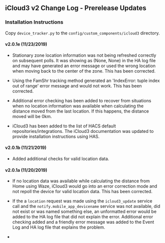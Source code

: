 ## iCloud3 v2 Change Log - Prerelease Updates

### Installation Instructions
Copy `device_tracker.py` to the `config/custom_components/icloud3` directory.

#### v2.0.1e (11/23/2019)

- Stationary zone location information was not being refreshed correctly on subsequent polls. It was showing as (None, None) in the HA log file and may have generated an error message or used the wrong location when moving back to the center of the zone. This has been corrected.
- Using the FamShr tracking method generated an 'IndexError: tuple index out of range' error message and would not work. This has been corrected.
- Additional error checking has been added to recover from situations when no location information was available when calculating the distance moved from the last location. If this happens, the distance moved will be 0km.

- iCloud3 has been added to the list of HACS default repositories/integrations. The iCloud3 documentation was updated to provide installation instructions using HAS.

#### v2.0.1b (11/21/2019)

- Added additional checks for valid location data.

#### v2.0.1a (11/20/2019)
- If no location data was available while calculating the distance from Home using Waze, iCloud3 would go into an error correction mode and not repoll the device for valid location data. This has been corrected.
- If the a `location` request was made using the `icloud3_update` service call and the `notify.mobile_app_devicename` service was not available, did not exist or was named something else, an unformatted error would be added to the HA log file that did not explain the error. Additional error checking added and a friendly error message was added to the Event Log and HA log file that explains the problem.

- 